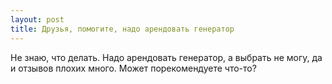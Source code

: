 ```yaml
---
layout: post 
title: Друзья, помогите, надо арендовать генератор 
--- 
```

Не знаю, что делать. Надо арендовать генератор, а выбрать не могу, да и отзывов плохих много. Может порекомендуете что-то?